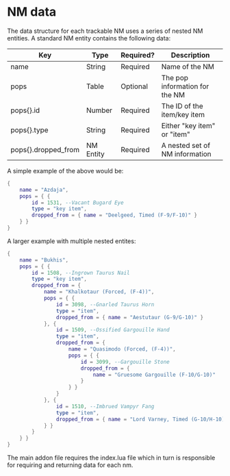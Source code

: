# NM data

The data structure for each trackable NM uses a series of nested NM entities. A standard NM entity contains the following data:

| Key                 | Type      | Required? | Description                    |
| ------------------- | --------- | --------- | ------------------------------ |
| name                | String    | Required  | Name of the NM                 |
| pops                | Table     | Optional  | The pop information for the NM |
| pops{}.id           | Number    | Required  | The ID of the item/key item    |
| pops{}.type         | String    | Required  | Either "key item" or "item"    |
| pops{}.dropped_from | NM Entity | Required  | A nested set of NM information |

A simple example of the above would be:

```lua
{
	name = "Azdaja",
	pops = { {
		id = 1531, --Vacant Bugard Eye
		type = "key item",
		dropped_from = { name = "Deelgeed, Timed (F-9/F-10)" }
	} }
}
```

A larger example with multiple nested entites:

```lua
{
	name = "Bukhis",
	pops = { {
		id = 1508, --Ingrown Taurus Nail
		type = "key item",
		dropped_from = {
			name = "Khalkotaur (Forced, (F-4))",
			pops = { {
				id = 3098, --Gnarled Taurus Horn
				type = "item",
				dropped_from = { name = "Aestutaur (G-9/G-10)" }
			}, {
				id = 1509, --Ossified Gargouille Hand
				type = "item",
				dropped_from = {
					name = "Quasimodo (Forced, (F-4))",
					pops = { {
						id = 3099, --Gargouille Stone
						dropped_from = {
							name = "Gruesome Gargouille (F-10/G-10)"
						}
					} }
				}
			}, {
				id = 1510, --Imbrued Vampyr Fang
				type = "item",
				dropped_from = { name = "Lord Varney, Timed (G-10/H-10)" }
			} }
		}
	} }
}
```

The main addon file requires the index.lua file which in turn is responsible for requiring and returning data for each nm.
